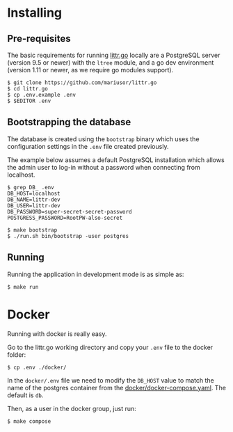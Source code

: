 # Installing

## Pre-requisites

The basic requirements for running [littr.go](https://github.com/mariusor/littr.go) locally are a PostgreSQL server 
(version 9.5 or newer) with the `ltree` module, and a go dev environment 
(version 1.11 or newer, as we require go modules support). 

    $ git clone https://github.com/mariusor/littr.go
    $ cd littr.go
    $ cp .env.example .env
    $ $EDITOR .env

## Bootstrapping the database

The database is created using the `bootstrap` binary which uses the configuration settings in the `.env` 
file created previously. 

The example below assumes a default PostgreSQL installation which allows the admin user 
to log-in without a password when connecting from localhost.

    $ grep DB_ .env
    DB_HOST=localhost
    DB_NAME=littr-dev
    DB_USER=littr-dev
    DB_PASSWORD=super-secret-secret-password
    POSTGRESS_PASSWORD=RootPW-also-secret

    $ make bootstrap 
    $ ./run.sh bin/bootstrap -user postgres

## Running 

Running the application in development mode is as simple as: 

    $ make run

# Docker

Running with docker is really easy. 

Go to the littr.go working directory and copy your `.env` file to the docker folder:

    $ cp .env ./docker/

In the `docker/.env` file we need to modify the `DB_HOST` value to match the name of the postgres container from the 
[docker/docker-compose.yaml](../docker/docker-compose.yaml). The default is `db`.

Then, as a user in the docker group, just run:

    $ make compose
